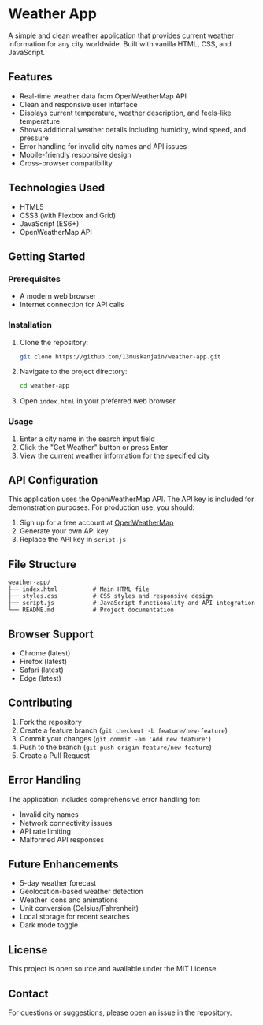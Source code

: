 # Weather App

A simple and clean weather application that provides current weather information for any city worldwide. Built with vanilla HTML, CSS, and JavaScript.

## Features

- Real-time weather data from OpenWeatherMap API
- Clean and responsive user interface
- Displays current temperature, weather description, and feels-like temperature
- Shows additional weather details including humidity, wind speed, and pressure
- Error handling for invalid city names and API issues
- Mobile-friendly responsive design
- Cross-browser compatibility

## Technologies Used

- HTML5
- CSS3 (with Flexbox and Grid)
- JavaScript (ES6+)
- OpenWeatherMap API

## Getting Started

### Prerequisites

- A modern web browser
- Internet connection for API calls

### Installation

1. Clone the repository:
   ```bash
   git clone https://github.com/13muskanjain/weather-app.git
   ```

2. Navigate to the project directory:
   ```bash
   cd weather-app
   ```

3. Open `index.html` in your preferred web browser

### Usage

1. Enter a city name in the search input field
2. Click the "Get Weather" button or press Enter
3. View the current weather information for the specified city

## API Configuration

This application uses the OpenWeatherMap API. The API key is included for demonstration purposes. For production use, you should:

1. Sign up for a free account at [OpenWeatherMap](https://openweathermap.org/api)
2. Generate your own API key
3. Replace the API key in `script.js`

## File Structure

```
weather-app/
├── index.html          # Main HTML file
├── styles.css          # CSS styles and responsive design
├── script.js           # JavaScript functionality and API integration
└── README.md           # Project documentation
```

## Browser Support

- Chrome (latest)
- Firefox (latest)
- Safari (latest)
- Edge (latest)

## Contributing

1. Fork the repository
2. Create a feature branch (`git checkout -b feature/new-feature`)
3. Commit your changes (`git commit -am 'Add new feature'`)
4. Push to the branch (`git push origin feature/new-feature`)
5. Create a Pull Request

## Error Handling

The application includes comprehensive error handling for:
- Invalid city names
- Network connectivity issues
- API rate limiting
- Malformed API responses

## Future Enhancements

- 5-day weather forecast
- Geolocation-based weather detection
- Weather icons and animations
- Unit conversion (Celsius/Fahrenheit)
- Local storage for recent searches
- Dark mode toggle

## License

This project is open source and available under the MIT License.

## Contact

For questions or suggestions, please open an issue in the repository.
